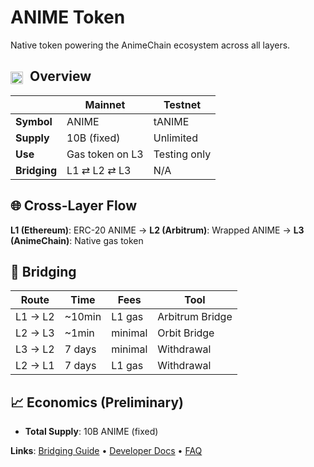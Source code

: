 # ANIME Token

Native token powering the AnimeChain ecosystem across all layers.

## <img src="/assets/images/animecoin.webp" alt="Animecoin" style="height: 20px; vertical-align: middle; margin-right: 6px;" /> Overview

| | Mainnet | Testnet |
|--|---------|---------|
| **Symbol** | ANIME | tANIME |
| **Supply** | 10B (fixed) | Unlimited |
| **Use** | Gas token on L3 | Testing only |
| **Bridging** | L1 ⇄ L2 ⇄ L3 | N/A |

## 🌐 Cross-Layer Flow

**L1 (Ethereum)**: ERC-20 ANIME → **L2 (Arbitrum)**: Wrapped ANIME → **L3 (AnimeChain)**: Native gas token

## 🔄 Bridging

| Route | Time | Fees | Tool |
|-------|------|------|------|
| L1 → L2 | ~10min | L1 gas | Arbitrum Bridge |
| L2 → L3 | ~1min | minimal | Orbit Bridge |
| L3 → L2 | 7 days | minimal | Withdrawal |
| L2 → L1 | 7 days | L1 gas | Withdrawal |


## 📈 Economics (Preliminary)

- **Total Supply**: 10B ANIME (fixed)

**Links**: [Bridging Guide](bridging.md) • [Developer Docs](../developers/index.md) • [FAQ](../resources/faq.md) 